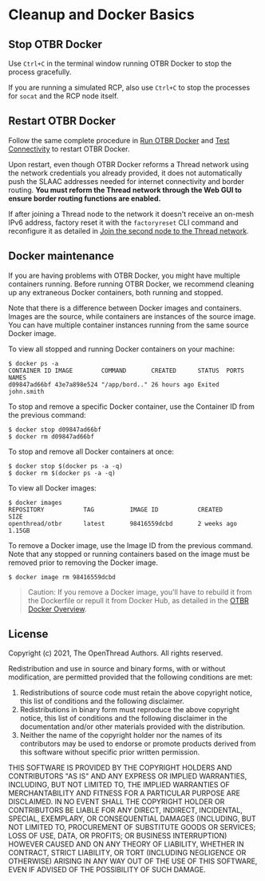 # Cleanup and Docker Basics

## Stop OTBR Docker

Use `Ctrl+C` in the terminal window running OTBR Docker to stop the process
gracefully.

If you are running a simulated RCP, also use `Ctrl+C` to stop the processes for
`socat` and the RCP node itself.

## Restart OTBR Docker

Follow the same complete procedure in [Run OTBR
Docker](../../../guides/border-router/docker/run.md) and [Test
Connectivity](../../../guides/border-router/docker/test-connectivity.md) to restart OTBR
Docker.

Upon restart, even though OTBR Docker reforms a Thread network using the network
credentials you already provided, it does not automatically push the SLAAC
addresses needed for internet connectivity and border routing. **You must reform
the Thread network through the Web GUI to ensure border routing functions are
enabled.**

If after joining a Thread node to the network it doesn't receive an on-mesh
IPv6 address, factory reset it with the `factoryreset` CLI command and
reconfigure it as detailed in [Join the second node to the Thread
network](../../../guides/border-router/docker/test-connectivity.md#join_the_second_node_to_the_thread_network).

## Docker maintenance

If you are having problems with OTBR Docker, you might have multiple containers
running. Before running OTBR Docker, we recommend cleaning up any extraneous
Docker containers, both running and stopped.

Note that there is a difference between Docker images and containers. Images are
the source, while containers are instances of the source image. You can have
multiple container instances running from the same source Docker image.

To view all stopped and running Docker containers on your machine:

```
$ docker ps -a
CONTAINER ID IMAGE        COMMAND       CREATED      STATUS  PORTS   NAMES
d09847ad66bf 43e7a898e524 "/app/bord.." 26 hours ago Exited          john.smith
```

To stop and remove a specific Docker container, use the Container ID from the
previous command:

```
$ docker stop d09847ad66bf
$ docker rm d09847ad66bf
```

To stop and remove all Docker containers at once:

```
$ docker stop $(docker ps -a -q)
$ docker rm $(docker ps -a -q)
```

To view all Docker images:
```
$ docker images
REPOSITORY           TAG          IMAGE ID           CREATED           SIZE
openthread/otbr      latest       98416559dcbd       2 weeks ago       1.15GB
```

To remove a Docker image, use the Image ID from the previous command. Note that
any stopped or running containers based on the image must be removed prior to
removing the Docker image.

```
$ docker image rm 98416559dcbd
```

> Caution: If you remove a Docker image, you'll have to rebuild it from the
Dockerfile or repull it from Docker Hub, as detailed in the [OTBR Docker
Overview](../../../guides/border-router/docker/index.md).

## License

Copyright (c) 2021, The OpenThread Authors.
All rights reserved.

Redistribution and use in source and binary forms, with or without
modification, are permitted provided that the following conditions are met:
1. Redistributions of source code must retain the above copyright
   notice, this list of conditions and the following disclaimer.
2. Redistributions in binary form must reproduce the above copyright
   notice, this list of conditions and the following disclaimer in the
   documentation and/or other materials provided with the distribution.
3. Neither the name of the copyright holder nor the
   names of its contributors may be used to endorse or promote products
   derived from this software without specific prior written permission.

THIS SOFTWARE IS PROVIDED BY THE COPYRIGHT HOLDERS AND CONTRIBUTORS "AS IS"
AND ANY EXPRESS OR IMPLIED WARRANTIES, INCLUDING, BUT NOT LIMITED TO, THE
IMPLIED WARRANTIES OF MERCHANTABILITY AND FITNESS FOR A PARTICULAR PURPOSE
ARE DISCLAIMED. IN NO EVENT SHALL THE COPYRIGHT HOLDER OR CONTRIBUTORS BE
LIABLE FOR ANY DIRECT, INDIRECT, INCIDENTAL, SPECIAL, EXEMPLARY, OR
CONSEQUENTIAL DAMAGES (INCLUDING, BUT NOT LIMITED TO, PROCUREMENT OF
SUBSTITUTE GOODS OR SERVICES; LOSS OF USE, DATA, OR PROFITS; OR BUSINESS
INTERRUPTION) HOWEVER CAUSED AND ON ANY THEORY OF LIABILITY, WHETHER IN
CONTRACT, STRICT LIABILITY, OR TORT (INCLUDING NEGLIGENCE OR OTHERWISE)
ARISING IN ANY WAY OUT OF THE USE OF THIS SOFTWARE, EVEN IF ADVISED OF THE
POSSIBILITY OF SUCH DAMAGE.
